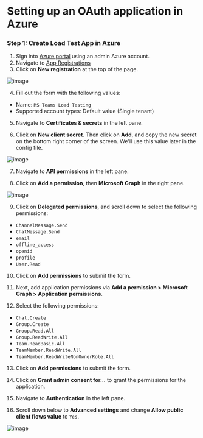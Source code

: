 # Setting up an OAuth application in Azure

### Step 1: Create Load Test App in Azure

1. Sign into [Azure portal](https://portal.azure.com) using an admin Azure account.
2. Navigate to [App Registrations](https://portal.azure.com/#blade/Microsoft_AAD_IAM/ActiveDirectoryMenuBlade/RegisteredApps)
3. Click on **New registration** at the top of the page.

![image](https://user-images.githubusercontent.com/6913320/76347903-be67f580-62dd-11ea-829e-236dd45865a8.png)

4. Fill out the form with the following values:

- Name: `MS Teams Load Testing`
- Supported account types: Default value (Single tenant)

5. Navigate to **Certificates & secrets** in the left pane.

6. Click on **New client secret**. Then click on **Add**, and copy the new secret on the bottom right corner of the screen. We'll use this value later in the config file.

![image](https://user-images.githubusercontent.com/77336594/226332268-93b8fa85-ba5b-4fcc-938b-ca8d642b8521.png)

7. Navigate to **API permissions** in the left pane.

8. Click on **Add a permission**, then **Microsoft Graph** in the right pane.

![image](https://user-images.githubusercontent.com/6913320/76350226-c2961200-62e1-11ea-9080-19a9b75c2aee.png)

9. Click on **Delegated permissions**, and scroll down to select the following permissions:

- `ChannelMessage.Send`
- `ChatMessage.Send`
- `email`
- `offline_access`
- `openid`
- `profile`
- `User.Read`

10. Click on **Add permissions** to submit the form.

11. Next, add application permissions via **Add a permission > Microsoft Graph > Application permissions**.

12. Select the following permissions:

- `Chat.Create`
- `Group.Create`
- `Group.Read.All`
- `Group.ReadWrite.All`
- `Team.ReadBasic.All`
- `TeamMember.ReadWrite.All`
- `TeamMember.ReadWriteNonOwnerRole.All`

13. Click on **Add permissions** to submit the form.

14. Click on **Grant admin consent for...** to grant the permissions for the application.

15. Navigate to **Authentication** in the left pane.

16. Scroll down below to **Advanced settings** and change **Allow public client flows value** to `Yes`.

![image](https://github.com/Brightscout/msteams-load-test-scripts/assets/77336594/5a759c30-9f73-4570-b201-6a183a567691)
